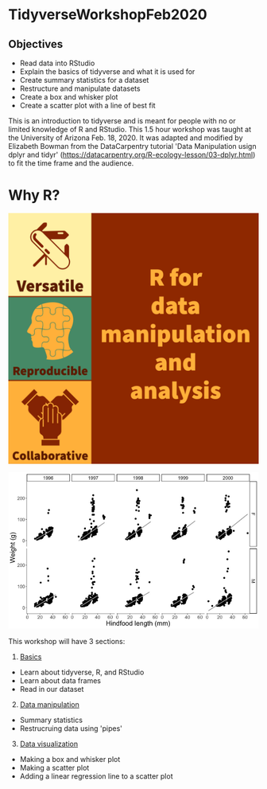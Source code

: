 # TidyverseWorkshopFeb2020

## Objectives
  * Read data into RStudio
  * Explain the basics of tidyverse and what it is used for
  * Create summary statistics for a dataset
  * Restructure and manipulate datasets
  * Create a box and whisker plot
  * Create a scatter plot with a line of best fit

This is an introduction to tidyverse and is meant for people with no or limited knowledge of R and RStudio. This 1.5 hour workshop was taught at the University of Arizona Feb. 18, 2020. It was adapted and modified by Elizabeth Bowman from the DataCarpentry tutorial 'Data Manipulation usign dplyr and tidyr' (https://datacarpentry.org/R-ecology-lesson/03-dplyr.html) to fit the time frame and the audience.

# Why R?

![](Figures/IntroWelcome.jpg)

![](Figures/SexYear.jpeg)

This workshop will have 3 sections:
1. [Basics](01_Basics.Rmd)
  * Learn about tidyverse, R, and RStudio
  * Learn about data frames
  * Read in our dataset
  
2. [Data manipulation](02_Data_manipulation.Rmd)
  * Summary statistics
  * Restrucruing data using 'pipes'
    
3. [Data visualization](03_Data_visualization.Rmd)
  * Making a box and whisker plot
  * Making a scatter plot
  * Adding a linear regression line to a scatter plot
